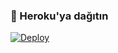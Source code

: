 ### 🚀 Heroku'ya dağıtın
[![Deploy](https://www.herokucdn.com/deploy/button.svg)](https://heroku.com/deploy?template=https://github.com/VentusBey/ZionTagger)
